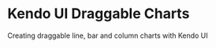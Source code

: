 Kendo UI Draggable Charts
====================

Creating draggable line, bar and column charts with Kendo UI
